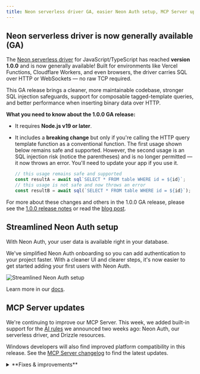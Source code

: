 ```yaml
---
title: Neon serverless driver GA, easier Neon Auth setup, MCP Server updates, and more
---
```


## Neon serverless driver is now generally available (GA)

The [Neon serverless driver](https://github.com/neondatabase/serverless) for JavaScript/TypeScript has reached **version 1.0.0** and is now generally available! Built for environments like Vercel Functions, Cloudflare Workers, and even browsers, the driver carries SQL over HTTP or WebSockets — no raw TCP required.

This GA release brings a cleaner, more maintainable codebase, stronger SQL injection safeguards, support for composable tagged-template queries, and better performance when inserting binary data over HTTP.

**What you need to know about the 1.0.0 GA release:**

- It requires **Node.js v19 or later**.
- It includes a **breaking change** but only if you're calling the HTTP query template function as a conventional function. The first usage shown below remains safe and supported. However, the second usage is an SQL injection risk (notice the parentheses) and is no longer permitted — it now throws an error. You'll need to update your app if you use it. 

    ```javascript
    // this usage remains safe and supported
    const resultA = await sql`SELECT * FROM table WHERE id = ${id}`;
    // this usage is not safe and now throws an error
    const resultB = await sql(`SELECT * FROM table WHERE id = ${id}`);
    ```

For more about these changes and others in the 1.0.0 GA release, please see the [1.0.0 release notes](https://github.com/neondatabase/serverless/pull/149) or read the [blog post](https://neon.tech/blog/serverless-driver-ga).

## Streamlined Neon Auth setup

With Neon Auth, your user data is available right in your database.

We've simplified Neon Auth onboarding so you can add authentication to your project faster. With a cleaner UI and clearer steps, it's now easier to get started adding your first users with Neon Auth.

![Streamlined Neon Auth setup](/docs/relnotes/neon_auth_splash.png)

Learn more in our [docs](https://neon.tech/docs/guides/neon-auth).

## MCP Server updates

We're continuing to improve our MCP Server. This week, we added built-in support for the [AI rules](https://github.com/neondatabase-labs/ai-rules) we announced two weeks ago: Neon Auth, our serverless driver, and Drizzle resources.

Windows developers will also find improved platform compatibility in this release. See the [MCP Server changelog](https://github.com/neondatabase-labs/mcp-server-neon/blob/main/CHANGELOG.md) to find the latest updates.

<details>

<summary>**Fixes & improvements**</summary>

- **Getting started panel**

  Added new **Integrate Neon with your AI tools** option to the Project Dashboard, making it easier to connect Neon with AI tools like Cursor, Zep, Qdrant, and Weaviate.

  ![new ai card in get started panel](/docs/relnotes/AI_card_get_started_panel.png)

- **Neon API**
  - Added `started_at` timestamp field to the Endpoint response object. This field indicates when a compute endpoint was last started, providing better visibility into compute lifecycle events.
  - Updated the [Delete VPC endpoint](https://api-docs.neon.tech/reference/deleteorganizationvpcendpoint) API (`DELETE /organizations/{org_id}/vpc/region/{region_id}/vpc_endpoints/{vpc_endpoint_id}`) to clarify that deleted VPC endpoints cannot be re-added to the same Neon organization.

- **Drizzle Studio update**

    We updated the Drizzle Studio integration that powers the **Tables** page in the Neon Console to version 1.0.19. For the latest improvements and fixes, see the [Neon Drizzle Studio Integration Changelog](https://github.com/neondatabase/neon-drizzle-studio-changelog/blob/main/CHANGELOG.md).

</details>
